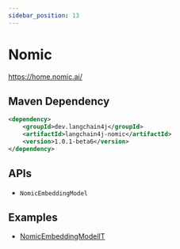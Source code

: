 ```yaml
---
sidebar_position: 13
---
```


# Nomic

https://home.nomic.ai/


## Maven Dependency

```xml
<dependency>
    <groupId>dev.langchain4j</groupId>
    <artifactId>langchain4j-nomic</artifactId>
    <version>1.0.1-beta6</version>
</dependency>
```

## APIs

- `NomicEmbeddingModel`


## Examples

- [NomicEmbeddingModelIT](https://github.com/langchain4j/langchain4j/blob/main/langchain4j-nomic/src/test/java/dev/langchain4j/model/nomic/NomicEmbeddingModelIT.java)
